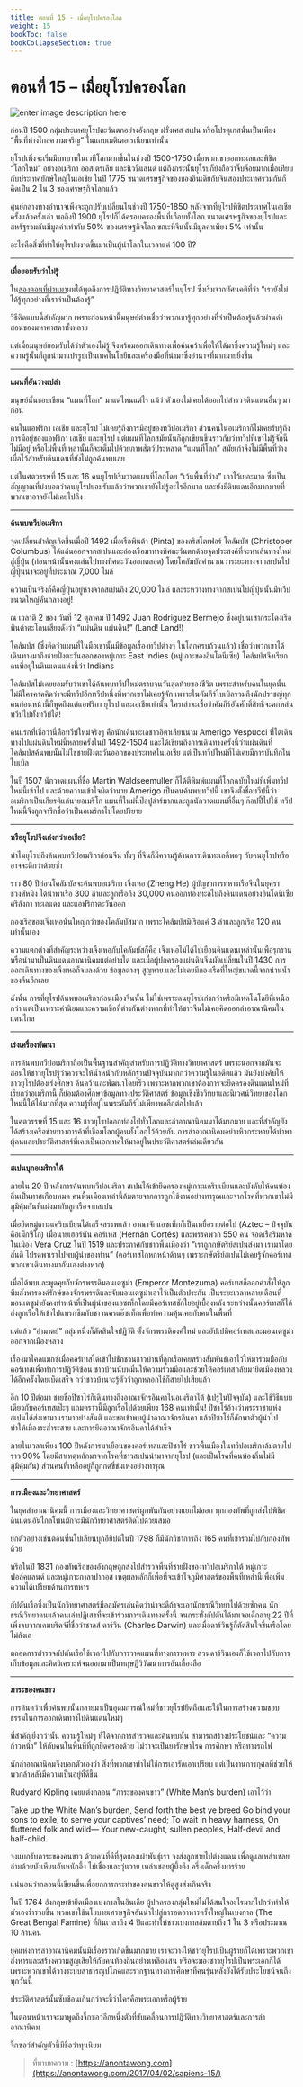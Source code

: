 ```yaml
---
title: ตอนที่ 15 - เมื่อยุโรปครองโลก
weight: 15
bookToc: false
bookCollapseSection: true
---
```


ตอนที่ 15 – เมื่อยุโรปครองโลก
===

![enter image description here](https://anontawong.files.wordpress.com/2017/04/20170402_sapiens15.png?w=676)

ก่อนปี 1500 กลุ่มประเทศยุโรปตะวันตกอย่างอังกฤษ ฝรั่งเศส สเปน หรือโปรตุเกสนั้นเป็นเพียง “พื้นที่ห่างไกลความเจริญ” ในแถบเมดิเตอเรเนียนเท่านั้น

ยุโรปเพิ่งจะเริ่มมีบทบาทในเวทีโลกมากขึ้นในช่วงปี 1500-1750 เมื่อพวกเขาออกทะเลและพิชิต “โลกใหม่” อย่างอเมริกา ออสเตรเลีย และนิวซีแลนด์ แต่ถึงกระนั้นยุโรปก็ยังถือว่าจิ๊บจ๊อยมากเมื่อเทียบกับประเทศยักษ์ใหญ่ในเอเชีย ในปี 1775 ขนาดเศรษฐกิจของของอินเดียกับจีนสองประเทศรวมกันก็คิดเป็น 2 ใน 3 ของเศรษฐกิจโลกแล้ว

ศูนย์กลางทางอำนาจเพิ่งจะถูกปรับเปลี่ยนในช่วงปี 1750-1850 หลังจากที่ยุโรปพิชิตประเทศในเอเชียครั้งแล้วครั้งเล่า พอถึงปี 1900 ยุโรปก็ได้ครอบครองพื้นที่เกือบทั้งโลก ขนาดเศรษฐกิจของยุโรปและสหรัฐรวมกันมีมูลค่าเท่ากับ 50% ของเศรษฐกิจโลก ขณะที่จีนนั้นมีมูลค่าเพียง 5% เท่านั้น

อะไรคือสิ่งที่ทำให้ยุโรปผงาดขึ้นมาเป็นผู้นำโลกในเวลาแค่ 100 ปี?

----------

**เมื่อยอมรับว่าไม่รู้**

ใน[สองตอนที่ผ่านมา](https://anontawong.com/2017/03/19/sapiens-13/)ผมได้พูดถึงการปฏิวัติทางวิทยาศาสตร์ในยุโรป ซึ่งเริ่มจากทัศนคติที่ว่า “เรายังไม่ได้รู้ทุกอย่างที่เราจำเป็นต้องรู้”

วิธีคิดแบบนี้สำคัญมาก เพราะก่อนหน้านี้มนุษย์ต่างเชื่อว่าพวกเขารู้ทุกอย่างที่จำเป็นต้องรู้แล้วผ่านคำสอนของมหาศาสดาทั้งหลาย

แต่เมื่อมนุษย์ยอมรับได้ว่าตัวเองไม่รู้ จึงพร้อมออกเดินทางเพื่อค้นคว้าเพื่อให้ได้มาซึ่งความรู้ใหม่ๆ และความรู้นั้นก็ถูกนำมาแปรรูปเป็นเทคโนโลยีและเครื่องมือที่นำมาซึ่งอำนาจที่มากมายยิ่งขึ้น

----------

**แผนที่อันว่างเปล่า**

มนุษย์นั้นชอบเขียน “แผนที่โลก” มาแต่ไหนแต่ไร แม้ว่าตัวเองไม่เคยได้ออกไปสำรวจดินแดนอื่นๆ มาก่อน

คนในแอฟริกา เอเชีย และยุโรป ไม่เคยรู้ถึงการมีอยู่ของทวีปอเมริกา ส่วนคนในอเมริกาก็ไม่เคยรับรู้ถึงการมีอยู่ของแอฟริกา เอเชีย และยุโรป แต่แผนที่โลกสมัยนั้นก็ถูกเขียนขึ้นราวกับว่าทวีปที่เขาไม่รู้จักนี้ไม่มีอยู่ หรือไม่พื้นที่เหล่านั้นก็จะเต็มไปด้วยภาพสัตว์ประหลาด “แผนที่โลก” สมัยเก่าจึงไม่มีพื้นที่ว่างเผื่อไว้สำหรับดินแดนที่ยังไม่ถูกค้นพบเลย

แต่ในศตวรรษที่ 15 และ 16 คนยุโรปเริ่มวาดแผนที่โลกโดย “เว้นพื้นที่ว่าง” เอาไว้เยอะมาก ซึ่งเป็นสัญญาณที่บ่งบอกว่าคนยุโรปยอมรับแล้วว่าพวกเขายังไม่รู้อะไรอีกมาก และยังมีดินแดนอีกมากมายที่พวกเขาอาจยังไม่เคยไปถึง

----------

**ค้นพบทวีปอเมริกา**

จุดเปลี่ยนสำคัญเกิดขึ้นเมื่อปี 1492 เมื่อเรือพินต้า (Pinta) ของคริสโตเฟอร์ โคลัมบัส (Christoper Columbus) ได้แล่นออกจากสเปนและล่องเรือมาทางทิศตะวันตกด้วยจุดประสงค์ที่จะหาเส้นทางใหม่สู่ญี่ปุ่น (ก่อนหน้านั้นคงแล่นไปทางทิศตะวันออกตลอด) โดยโคลัมบัสคำนวณว่าระยะทางจากสเปนไปญี่ปุ่นน่าจะอยู่ที่ประมาณ 7,000 ไมล์

ความเป็นจริงก็คือญี่ปุ่นอยู่ห่างจากสเปนถึง 20,000 ไมล์ และระหว่างทางจากสเปนไปญี่ปุ่นนั้นมีทวีปขนาดใหญ่คั่นกลางอยู่!

ณ เวลาตี 2 ของ วันที่ 12 ตุลาคม ปี 1492 Juan Rodriguez Bermejo ซึ่งอยู่บนเสากระโดงเรือพินต้าตะโกนเสียงดังว่า “แผ่นดิน แผ่นดิน!” (Land! Land!)

โคลัมบัส (ซึ่งคิดว่าแผนที่ในมือเขานั้นมีข้อมูลเรื่องทวีปต่างๆ ในโลกครบถ้วนแล้ว) เชื่อว่าพวกเขาได้เดินทางมาถึงชายฝั่งตะวันออกของหมู่เกาะ East Indies (หมู่เกาะของอินโดนีเซีย) โคลัมบัสจึงเรียกคนที่อยู่ในดินแดนแห่งนี้ว่า Indians

โคลัมบัสไม่เคยยอมรับว่าเขาได้ค้นพบทวีปใหม่ตราบจนวันสุดท้ายของชีวิต เพราะสำหรับคนในยุคนั้น ไม่มีใครคาดคิดว่าจะมีทวีปอีกทวีปหนึ่งที่พวกเขาไม่เคยรู้จัก เพราะในคัมภีร์ไบเบิลรวมถึงนักปราชญ์ทุกคนก่อนหน้านี้ก็พูดถึงแต่แอฟริกา ยุโรป และเอเชียเท่านั้น ใครเล่าจะเชื่อว่าคัมภีร์อันศักดิ์สิทธิ์จะตกหล่นทวีปไปทั้งทวีปได้!

คนแรกที่เชื่อว่านี่คือทวีปใหม่จริงๆ คือนักเดินทะเลชาวอิตาเลียนนาม Amerigo Vespucci ที่ได้เดินทางไปแผ่นดินใหม่นี้หลายครั้งในปี 1492-1504 และได้เขียนถึงการเดินทางครั้งนี้ว่าแผ่นดินที่โคลัมบัสค้นพบนั้นไม่ใช่ชายฝั่งตะวันออกของประเทศในเอเชีย แต่เป็นทวีปใหม่ที่ไม่เคยมีการบันทึกในไบเบิล

ในปี 1507 นักวาดแผนที่ชื่อ Martin Waldseemuller ก็ได้ตีพิมพ์แผนที่โลกฉบับใหม่ที่เพิ่มทวีปใหม่นี้เข้าไป และด้วยความเข้าใจผิดว่านาย Amerigo เป็นคนค้นพบทวีปนี้ เขาจึงตั้งชื่อทวีปนี้ว่าอเมริกาเป็นเกียรติแก่นายอเมริโก แผนที่ใหม่นี้ป๊อปูล่าร์มากและถูกนักวาดแผนที่อื่นๆ ก๊อปปี้ไปใช้ ทวีปใหม่นี้จึงถูกจารึกชื่อว่าเป็นอเมริกาไปโดยปริยาย

----------

**หรือยุโรปจึงเก่งกว่าเอเชีย?**

ทำไมยุโรปถึงค้นพบทวีปอเมริกาก่อนจีน ทั้งๆ ที่จีนก็มีความรู้ด้านการเดินทะเลดีพอๆ กับคนยุโรปหรืออาจจะดีกว่าด้วยซ้ำ

ราว 80 ปีก่อนโคลัมบัสจะค้นพบอเมริกา เจิ้งเหอ (Zheng He) ผู้บัญชาการทหารเรือจีนในยุคราชวงศ์หมิง ได้นำพาเรือ 300 ลำและลูกเรือถึง 30,000 คนออกท่องทะลไปถึงดินแดนอย่างอินโดนีเซีย ศรีลังกา ทะเลแดง และแอฟริกาตะวันออก

กองเรือของเจิ้งเหอนั้นใหญ่กว่าของโคลัมบัสมาก เพราะโคลัมบัสมีเรือแค่ 3 ลำและลูกเรือ 120 คนเท่านั้นเอง

ความแตกต่างที่สำคัญระหว่างเจิ้งเหอกับโคลัมบัสก็คือ เจิ้งเหอไม่ได้ไปเยือนดินแดนเหล่านั้นเพื่อรุกรานหรือนำมาเป็นดินแดนอาณานิคมแต่อย่างใด และเมื่อผู้ปกครองแผ่นดินจีนผัดเปลี่ยนในปี 1430 การออกเดินทางของเจิ้งเหอก็จบลงด้วย ข้อมูลต่างๆ สูญหาย และไม่เคยมีกองเรือที่ใหญ่ขนาดนี้จากน่านน้ำของจีนอีกเลย

ดังนั้น การที่ยุโรปค้นพบอเมริกาก่อนเมืองจีนนั้น ไม่ใช่เพราะคนยุโรปเก่งกว่าหรือมีเทคโนโลยีที่เหนือกว่า แต่เป็นเพราะค่านิยมและความเชื่อที่ต่างกันต่างหากที่ทำให้ชาวจีนไม่เคยคิดออกล่าอาณานิคมในแดนไกล

----------

**เร่งเครื่องพัฒนา**

การค้นพบทวีปอเมริกาถือเป็นพื้นฐานสำคัญสำหรับการปฏิวัติทางวิทยาศาสตร์ เพราะนอกจากมันจะสอนให้ชาวยุโรปรู้ว่าควรจะให้น้ำหนักกับหลักฐานปัจจุบันมากกว่าความรู้ในอดีตแล้ว มันยังบังคับให้ชาวยุโรปต้องเร่งศึกษา ค้นคว้าและพัฒนาโดยเร็ว เพราะหากพวกเขาต้องการจะยึดครองดินแดนใหม่ที่เรียกว่าอเมริกานี้ ก็ย่อมต้องศึกษาข้อมูลทางประวัติศาสตร์ ข้อมูลเชิงชีววิทยาและนิเวศน์วิทยาของโลกใหม่นี้ให้ได้มากที่สุด ความรู้ที่อยู่ในพระคัมภีร์ไม่เพียงพออีกต่อไปแล้ว

ในศตวรรษที่ 15 และ 16 ชาวยุโรปออกท่องไปทั่วโลกและล่าอาณานิคมมาได้มากมาย และที่สำคัญยังได้สร้างเครือข่ายทางการค้าที่เชื่อมโลกผู้คนทั้งโลกไว้ด้วยกัน การล่าอาณานิคมอย่างหิวกระหายได้นำพาผู้คนและประวัติศาสตร์ที่เคยเป็นเอกเทศให้มาอยู่ในประวัติศาสตร์เล่มเดียวกัน

----------

**สเปนบุกอเมริกาใต้**

ภายใน 20 ปี หลังการค้นพบทวีปอเมริกา สเปนได้เข้ายึดครองหมู่เกาะแคริบเบียนและบังคับให้คนท้องถิ่นเป็นทาสเกือบหมด คนพื้นเมืองเหล่านี้ล้มตายจากการถูกใช้งานอย่างทารุณและจากโรคที่พวกเขาไม่มีภูมิคุ้มกันที่แฝงมากับลูกเรือจากสเปน

เมื่อยึดหมู่เกาะแคริบเบียนได้เสร็จสรรพแล้ว อาณาจักแอซเท็กก็เป็นเหยื่อรายต่อไป (Aztec – ปัจจุบันคือเม็กซิโก) เมื่อนายเฮอร์นัน คอร์เทส (Hernán Cortés) และพรรคพวก 550 คน จอดเรือริมหาดในเมือง Vera Cruz ในปี 1519 และประกาศกับชาวพื้นเมืองว่า “เราถูกกษัตริย์สเปนส่งมา เรามาโดยสันติ โปรดพาเราไปพบผู้นำของท่าน” (คอร์เทสโกหกหน้าด้านๆ เพราะกษัตริย์สเปนไม่เคยรู้จักคอร์เทส พวกเขาเดินทางมากันเองต่างหาก)

เมื่อได้พบและพูดคุยกับจักรพรรดิมอนเตซูม่า (Emperor Montezuma) คอร์เทสก็ออกคำสั่งให้ลูกทีมสังหารองค์รักษ์ของจักรพรรดิและจับมอนเตซูม่าเอาไว้เป็นตัวประกัน เป็นระยะเวลาหลายเดือนที่มอนเตซูม่ายังคงทำหน้าที่เป็นผู้นำของแอซเท็กโดยมีคอร์เทสชักใยอยู่เบื้องหลัง ระหว่างนั้นคอร์เทสก็ได้ส่งลูกเรือให้เข้าไปแทรกซึมกับชาวนครแอ๊ซเท็กเพื่อทำความคุ้นเคยกับคนในพื้นที่

แต่แล้ว “อำมาตย์” กลุ่มหนึ่งก็ตัดสินใจปฏิวัติ ตั้งจักรพรรดิองค์ใหม่ และอัปเปหิคอร์เทสและมอนเตซูม่าออกจากเมืองหลวง

เรื่องมาไคลแมกซ์เมื่อคอร์เทสได้เข้าไปชักชวนชาวบ้านที่ลูกเรือเคยสร้างสัมพันธ์เอาไว้ให้มาร่วมมือกับคอร์เทสเพื่อทำการปฏิวัติซ้อน ชาวบ้านนับหมื่นให้ความร่วมมือและช่วยให้คอร์เทสกลับมายึดเมืองหลวงได้อีกครั้งโดยเบ็ดเสร็จ กว่าชาวบ้านจะรู้ตัวว่าถูกหลอกใช้ก็สายไปเสียแล้ว

อีก 10 ปีต่อมา ชายชื่อปิซาโร่ก็เดินทางถึงอาณาจักรอินคาในอเมริกาใต้ (เปรูในปัจจุบัน) และใช้วิธีแบบเดียวกับคอร์เทสเป๊ะๆ แถมคราวนี้มีลูกเรือไปด้วยเพียง 168 คนเท่านั้น! ปิซาโร่อ้างว่าพระราชาแห่งสเปนได้ส่งเขามา เรามาอย่างสันติ และขอเข้าพบผู้นำอาณาจักรอินคา แล้วปิซาโร่ก็ลักพาตัวผู้นำไป ทำให้เมืองระส่ำระสาย และการยึดอาณาจักรอินคาได้สำเร็จ

ภายในเวลาเพียง 100 ปีหลังการมาเยือนของคอร์เทสและปิซาโร่ ชาวพื้นเมืองในทวีปอเมริกาล้มตายไปราว 90% โดยมีสาเหตุหลักมาจากโรคที่ชาวสเปนนำมาจากยุโรป (และเป็นโรคที่คนท้องถิ่นไม่มีภูมิคุ้มกัน) ส่วนคนที่เหลืออยู่ก็ถูกกดขี่ข่มเหงอย่างทารุณ

----------

**การเมืองและวิทยาศาสตร์**

ในยุคล่าอาณานิคมนี้ การเมืองและวิทยาศาสตร์ผูกพันกันอย่างแยกไม่ออก ทุกกองทัพที่ถูกส่งไปพิชิตดินแดนอันไกลโพ้นมักจะมีนักวิทยาศาสตร์ติดไปด้วยเสมอ

ยกตัวอย่างเช่นตอนที่นโปเลียนบุกอียิปต์ในปี 1798 ก็มีนักวิชาการถึง 165 คนที่เข้าร่วมไปกับกองทัพด้วย

หรือในปี 1831 กองทัพเรือของอังกฤษถูกส่งไปสำรวจพื้นที่ชายฝั่งของทวีปอเมริกาใต้ หมู่เกาะฟอล์คแลนด์ และหมู่เกาะกาลาปากอส เหตุผลหลักก็เพื่อที่จะเข้าใจภูมิศาสตร์ของพื้นที่เหล่านี้เพื่อเพิ่มความได้เปรียบด้านการทหาร

กัปตันเรือซึ่งเป็นนักวิทยาศาสตร์มือสมัครเล่นคิดว่าน่าจะดีถ้าจะเอานักธรณีวิทยาไปด้วยซักคน นักธรณีวิทยาคนแล้วคนเล่าปฏิเสธที่จะเข้าร่วมการเดินทางครั้งนี้ จนกระทั่งกัปตันได้มาเจอเด็กอายุ 22 ปีที่เพิ่งจบจากเคมบริดจ์ที่ชื่อว่าชาลส์ ดาร์วิน (Charles Darwin) และเมื่อดาร์วินรู้ก็ตัดสินใจขึ้นเรือโดยไม่ลังเล

ตลอดการสำรวจกัปตันเรือใช้เวลาไปกับการวาดแผนที่ทางการทหาร ส่วนดาร์วินเองก็ใช้เวลาไปกับการเก็บข้อมูลและคิดวิเคราะห์จนออกมาเป็นทฤษฏีวิวัฒนาการอันเลื่องลือ

----------

**ภาระของคนขาว**

การค้นคว้าเพื่อค้นพบนั้นกลายมาเป็นอุดมการณ์ใหม่ที่ชาวยุโรปยึดถือและใช้ในการสร้างความชอบธรรมในการออกเดินทางไปดินแดนใหม่ๆ

ที่สำคัญยิ่งกว่านั้น ความรู้ใหม่ๆ ที่ได้จากการสำรวจและค้นพบนั้น สามารถสร้างประโยชน์และ “ความก้าวหน้า” ให้กับคนในพื้นที่ที่ถูกยึดครองด้วย ไม่ว่าจะเป็นยารักษาโรค การศึกษา หรือทางรถไฟ

นักล่าอาณานิคมจึงบอกตัวเองว่า สิ่งที่พวกเขาทำไม่ใช่การเอารัดเอาเปรียบ แต่เป็นงานการกุศลที่ช่วยให้พวกล้าหลังมีความเป็นอยู่ที่ดีขึ้น

Rudyard Kipling เคยแต่งกลอน “ภาระของคนขาว” (White Man’s burden) เอาไว้ว่า

Take up the White Man’s burden,
Send forth the best ye breed
Go bind your sons to exile,
to serve your captives’ need;
To wait in heavy harness,
On fluttered folk and wild—
Your new-caught, sullen peoples,
Half-devil and half-child.

จงแบกรับภาระของคนขาว
ด้วยคนที่ดีที่สุดของเผ่าพันธุ์เรา
จงส่งลูกชายไปต่างแดน
เพื่อดูแลเหล่าเชลย
ล่ามด้วยบังเหียนอันหนักอึ้ง
ไม่เชื่องและวุ่นวาย
เหล่าเชลยผู้บึ้งตึง
ครึ่งเด็กครึ่งมารร้าย

แน่นอนว่ากลอนนี้เขียนขึ้นเพื่อยกการกระทำของคนขาวให้ดูสูงส่งเกินจริง

ในปี 1764 อังกฤษเข้ายึดเมืองเบงกาลในอินเดีย ผู้ปกครองกลุ่มใหม่ไม่ได้สนใจอะไรมากไปกว่าทำให้ตัวเองร่ำรวยขึ้น พวกเขาใช้นโยบายเศรษฐกิจอันนำไปสู่การอดอาหารครั้งใหญ่ในเบงกาล (The Great Bengal Famine) ที่กินเวลาถึง 4 ปีและทำให้ชาวเบงกาลล้มตายถึง 1 ใน 3 หรือประมาณ 10 ล้านคน

ยุคแห่งการล่าอาณานิคมนั้นมีเรื่องราวเกิดขึ้นมากมาย เราจะวางให้ชาวยุโรปเป็นผู้ร้ายก็ได้เพราะพวกเขาสังหารและสร้างความสูญเสียให้กับคนท้องถิ่นอย่างเหลือแสน หรือจะมองชาวยุโรปเป็นพระเอกก็ได้เพราะพวกเขาได้วางระบบสาธารณูปโภคและรากฐานทางการศึกษาที่คนรุ่นหลังยังได้รับประโยชน์จนถึงทุกวันนี้

ประวัติศาสตร์นั้นซับซ้อนเกินกว่าจะชี้ว่าใครคือพระเอกหรือผู้ร้าย

ในตอนหน้าเราจะมาพูดถึงจิ๊กซอว์อีกหนึ่งตัวที่ขับเคลื่อนการปฏิวัติทางวิทยาศาสตร์และการล่าอาณานิคม

จิ๊กซอว์สำคัญตัวนี้มีชื่อว่าทุนนิยม

> ที่มาบทความ : [https://anontawong.com](https://anontawong.com/2017/04/02/sapiens-15/)

